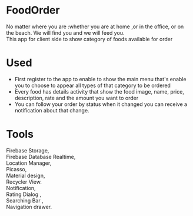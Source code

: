 # FoodOrder
No matter where you are :whether you are at home ,or in the office, or on the beach.
We will find you and we will feed you.<br/>
This app for client side to show category of foods available for order 

# Used
- First register to the app to enable to show the main menu that's enable you to choose to appear all types of that category to be ordered<br/>
- Every food has details activity that show the food image, name, price, description, rate and the amount you want to order<br/>
- You can follow your order by status when it changed you can receive a notification about that change. <br/>

# Tools
Firebase Storage, <br/>
Firebase Database Realtime,  <br/>
Location Manager, <br/>
Picasso,<br/>
Material design,<br/>
Recycler View.<br/>
Notification,<br/>
Rating Dialog ,<br/>
Searching Bar ,<br/>
Navigation drawer.

